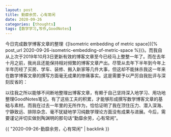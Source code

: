 ```yaml
---
layout: post
title: 勤靡余劳，心有常闲
date: 2020-09-26
categories: [thoughts]
tags: [数学学习,写作,GoodNotes]
---
```


今日完成数学博客文章的整理《[Isometric embedding of metric space]({% post_url 2020-09-26-isometric-embedding-of-metric-space %})》。而我自从上次于2019年10月3日更新有效的博客文章至今已经马上整整一年了。而在去年十月之前，我尚且还能保持相对频繁的博客文章产出。尽管从去年下半年到今年上半年历经了买房、学车、装修、搬入新家等几件大事，但这却不能抹杀我这一年来在数学博客文章的撰写方面毫无成果的惨痛事实。这是需要予以严厉自我批评与深刻反省的：

以往我之所以能够不间断地整理出博客文章，有赖于自己坚持深入地学习、用功地整理GoodNotes笔记。有了这些工夫的积累，才能够形成撰写数学博客文章的基础与素材。而我在过去一年里的无所作为，恰恰证明了我在顶住压力、潜入深海、宁静致远、排除杂念、毫不犹疑地学习纯数学理论方面没有成果与进展。今后，需要谨记并切实做到陶渊明的那句话“勤靡余劳，心有常闲”。

{{ "2020-09-26-勤靡余劳，心有常闲" | backlink }}
